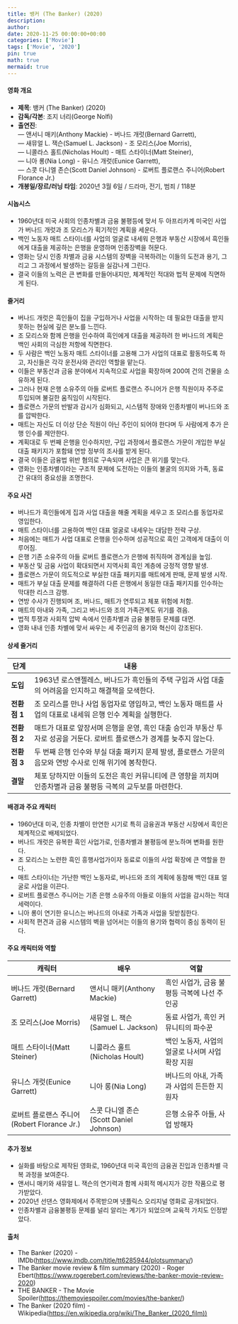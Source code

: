 ```yaml
---
title: 뱅커 (The Banker) (2020)
description: 
author: 
date: 2020-11-25 00:00:00+00:00
categories: ['Movie']
tags: ['Movie', '2020']
pin: true
math: true
mermaid: true
---
```

#### 영화 개요

- **제목**: 뱅커 (The Banker) (2020)  
- **감독/각본**: 조지 너리(George Nolfi)  
- **출연진**:  
  — 앤서니 매키(Anthony Mackie) - 버나드 개럿(Bernard Garrett),  
  — 새뮤얼 L. 잭슨(Samuel L. Jackson) - 조 모리스(Joe Morris),  
  — 니콜라스 홀트(Nicholas Hoult) - 매트 스타이너(Matt Steiner),  
  — 니아 롱(Nia Long) - 유니스 개럿(Eunice Garrett),  
  — 스콧 다니엘 존슨(Scott Daniel Johnson) - 로버트 플로랜스 주니어(Robert Florance Jr.)  
- **개봉일/장르/러닝 타임**: 2020년 3월 6일 / 드라마, 전기, 범죄 / 118분  

#### 시놉시스

- 1960년대 미국 사회의 인종차별과 금융 불평등에 맞서 두 아프리카계 미국인 사업가 버나드 개럿과 조 모리스가 획기적인 계획을 세운다.  
- 백인 노동자 매트 스타이너를 사업의 얼굴로 내세워 은행과 부동산 시장에서 흑인들에게 대출을 제공하는 은행을 운영하며 인종장벽을 허문다.  
- 영화는 당시 인종 차별과 금융 시스템의 장벽을 극복하려는 이들의 도전과 용기, 그리고 그 과정에서 발생하는 갈등을 실감나게 그린다.  
- 결국 이들의 노력은 큰 변화를 만들어내지만, 체계적인 적대와 법적 문제에 직면하게 된다.  

#### 줄거리

- 버나드 개럿은 흑인들이 집을 구입하거나 사업을 시작하는 데 필요한 대출을 받지 못하는 현실에 깊은 분노를 느낀다.  
- 조 모리스와 함께 은행을 인수하여 흑인에게 대출을 제공하려 한 버나드의 계획은 백인 사회의 극심한 저항에 직면한다.  
- 두 사람은 백인 노동자 매트 스타이너를 고용해 그가 사업의 대표로 활동하도록 하고, 자신들은 각각 운전사와 관리인 역할을 맡는다.  
- 이들은 부동산과 금융 분야에서 지속적으로 사업을 확장하며 200여 건의 건물을 소유하게 된다.  
- 그러나 현재 은행 소유주의 아들 로버트 플로랜스 주니어가 은행 직원이자 주주로 투입되며 불길한 움직임이 시작된다.  
- 플로랜스 가문의 반발과 감시가 심화되고, 시스템적 장애와 인종차별이 버나드와 조를 압박한다.  
- 매트는 자신도 더 이상 단순 직원이 아닌 주인이 되어야 한다며 두 사람에게 추가 은행 인수를 제안한다.  
- 계획대로 두 번째 은행을 인수하지만, 구입 과정에서 플로랜스 가문이 개입한 부실 대출 패키지가 포함돼 연방 정부의 조사를 받게 된다.  
- 결국 이들은 금융법 위반 혐의로 구속되며 사업은 큰 위기를 맞는다.  
- 영화는 인종차별이라는 구조적 문제에 도전하는 이들의 불굴의 의지와 가족, 동료 간 유대의 중요성을 조명한다.  

#### 주요 사건

- 버나드가 흑인들에게 집과 사업 대출을 해줄 계획을 세우고 조 모리스를 동업자로 영입한다.  
- 매트 스타이너를 고용하여 백인 대표 얼굴로 내세우는 대담한 전략 구상.  
- 처음에는 매트가 사업 대표로 은행을 인수하며 성공적으로 흑인 고객에게 대출이 이루어짐.  
- 은행 기존 소유주의 아들 로버트 플로랜스가 은행에 취직하며 경계심을 높임.  
- 부동산 및 금융 사업이 확대되면서 지역사회 흑인 계층에 긍정적 영향 발생.  
- 플로랜스 가문이 의도적으로 부실한 대출 패키지를 매트에게 판매, 문제 발생 시작.  
- 매트가 부실 대출 문제를 해결하려 다른 은행에서 동일한 대출 패키지를 인수하는 막대한 리스크 감행.  
- 연방 수사가 진행되며 조, 버나드, 매트가 연루되고 체포 위험에 처함.  
- 매트의 아내와 가족, 그리고 버나드와 조의 가족관계도 위기를 겪음.  
- 법적 투쟁과 사회적 압박 속에서 인종차별과 금융 불평등 문제를 대면.  
- 영화 내내 인종 차별에 맞서 싸우는 세 주인공의 용기와 혁신이 강조된다.  

#### 상세 줄거리

| **단계** | **내용**                                                                                             |
|----------|----------------------------------------------------------------------------------------------------|
| **도입** | 1963년 로스앤젤레스, 버나드가 흑인들의 주택 구입과 사업 대출의 어려움을 인지하고 해결책을 모색한다.                  |
| **전환점 1** | 조 모리스를 만나 사업 동업자로 영입하고, 백인 노동자 매트를 사업의 대표로 내세워 은행 인수 계획을 실행한다.               |
| **전환점 2** | 매트가 대표로 앞장서며 은행을 운영, 흑인 대출 승인과 부동산 투자로 성공을 거둔다. 로버트 플로랜스가 경계를 늦추지 않는다.|
| **전환점 3** | 두 번째 은행 인수와 부실 대출 패키지 문제 발생, 플로랜스 가문의 음모와 연방 수사로 인해 위기에 봉착한다.               |
| **결말** | 체포 당하지만 이들의 도전은 흑인 커뮤니티에 큰 영향을 끼치며 인종차별과 금융 불평등 극복의 교두보를 마련한다.           |

#### 배경과 주요 캐릭터

- 1960년대 미국, 인종 차별이 만연한 시기로 특히 금융권과 부동산 시장에서 흑인은 체계적으로 배제되었다.  
- 버나드 개럿은 유복한 흑인 사업가로, 인종차별과 불평등에 분노하며 변화를 원한다.  
- 조 모리스는 노련한 흑인 흥행사업가이자 동료로 이들의 사업 확장에 큰 역할을 한다.  
- 매트 스타이너는 가난한 백인 노동자로, 버나드와 조의 계획에 동참해 백인 대표 얼굴로 사업을 이끈다.  
- 로버트 플로랜스 주니어는 기존 은행 소유주의 아들로 이들의 사업을 감시하는 적대 세력이다.  
- 니아 롱이 연기한 유니스는 버나드의 아내로 가족과 사업을 뒷받침한다.  
- 사회적 편견과 금융 시스템의 벽을 넘어서는 이들의 용기와 협력이 중심 동력이 된다.  

#### 주요 캐릭터와 역할

| **캐릭터**       | **배우**               | **역할**                           |
|------------------|------------------------|----------------------------------|
| 버나드 개럿(Bernard Garrett) | 앤서니 매키(Anthony Mackie)  | 흑인 사업가, 금융 불평등 극복에 나선 주인공          |
| 조 모리스(Joe Morris)       | 새뮤얼 L. 잭슨(Samuel L. Jackson) | 동료 사업가, 흑인 커뮤니티의 파수꾼                |
| 매트 스타이너(Matt Steiner)  | 니콜라스 홀트(Nicholas Hoult)     | 백인 노동자, 사업의 얼굴로 나서며 사업 확장 지원     |
| 유니스 개럿(Eunice Garrett)  | 니아 롱(Nia Long)                 | 버나드의 아내, 가족과 사업의 든든한 지원자           |
| 로버트 플로랜스 주니어(Robert Florance Jr.) | 스콧 다니엘 존슨(Scott Daniel Johnson) | 은행 소유주 아들, 사업 방해자                       |

#### 추가 정보

- 실화를 바탕으로 제작된 영화로, 1960년대 미국 흑인의 금융권 진입과 인종차별 극복 과정을 보여준다.  
- 앤서니 매키와 새뮤얼 L. 잭슨의 연기력과 함께 사회적 메시지가 강한 작품으로 평가받았다.  
- 2020년 선댄스 영화제에서 주목받으며 넷플릭스 오리지널 영화로 공개되었다.  
- 인종차별과 금융불평등 문제를 널리 알리는 계기가 되었으며 교육적 가치도 인정받았다.  

#### 출처

- The Banker (2020) - IMDb(https://www.imdb.com/title/tt6285944/plotsummary/)  
- The Banker movie review & film summary (2020) - Roger Ebert(https://www.rogerebert.com/reviews/the-banker-movie-review-2020)  
- THE BANKER - The Movie Spoiler(https://themoviespoiler.com/movies/the-banker/)  
- The Banker (2020 film) - Wikipedia(https://en.wikipedia.org/wiki/The_Banker_(2020_film))
